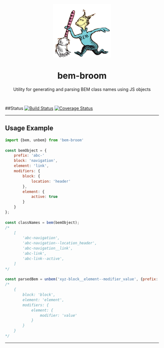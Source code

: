 <p align="center">
  <img src="docs/img/bem-broom.png" />

  <h1 align="center">bem-broom</h1>

  <p align="center">
    Utility for generating and parsing BEM class names using JS objects
  </p>
</p>

<br>

##Status
[![Build Status](https://travis-ci.org/pgoforth/bem-broom.svg?branch=master)](https://travis-ci.org/pgoforth/bem-broom)
[![Coverage Status](https://coveralls.io/repos/pgoforth/bem-broom/badge.png)](https://coveralls.io/r/pgoforth/bem-broom)

---

## Usage Example

```Javascript
import {bem, unbem} from 'bem-broom'

const bemObject = {
    prefix: 'abc-'
    block: 'navigation',
    element: 'link',
    modifiers: {
        block: {
            location: 'header'
        },
        element: {
            active: true
        }
    }
};

const classNames = bem(bemObject);
/*
    [
        'abc-navigation',
        'abc-navigation--location_header',
        'abc-navigation__link',
        'abc-link',
        'abc-link--active',
    ]
*/

const parsedBem = unbem('xyz-block__element--modifier_value', {prefix: 'xyz-'});
/*
    {
        block: 'block',
        element: 'element',
        modifiers: {
            element: {
                modifier: 'value'
            }
        }
    }
*/

```

---
